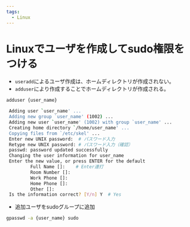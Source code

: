 ```yaml
---
tags:
  - Linux
---
```


# Linuxでユーザを作成してsudo権限をつける

- `useradd`によるユーザ作成は、ホームディレクトリが作成されない。
- `adduser`により作成することでホームディレクトリが作成される。

```bash
adduser {user_name}

 Adding user `user_name' ...
 Adding new group `user_name' (1002) ...
 Adding new user `user_name' (1002) with group `user_name' ...
 Creating home directory `/home/user_name' ...
 Copying files from `/etc/skel' ...
 Enter new UNIX password:  # パスワード入力
 Retype new UNIX password: # パスワード入力（確認）
 passwd: password updated successfully
 Changing the user information for user_name
 Enter the new value, or press ENTER for the default
         Full Name []:    # Enter連打
         Room Number []: 
         Work Phone []: 
         Home Phone []: 
         Other []: 
 Is the information correct? [Y/n] Y  # Yes
```

- 追加ユーザをsudoグループに追加

```bash
gpasswd -a {user_name} sudo
```
